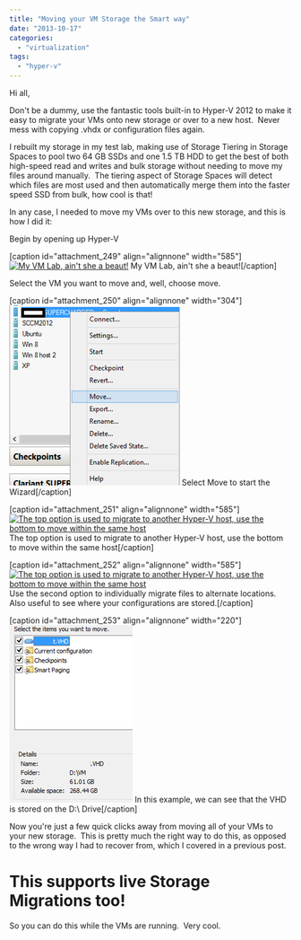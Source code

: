 ```yaml
---
title: "Moving your VM Storage the Smart way"
date: "2013-10-17"
categories: 
  - "virtualization"
tags: 
  - "hyper-v"
---
```


Hi all,

Don't be a dummy, use the fantastic tools built-in to Hyper-V 2012 to make it easy to migrate your VMs onto new storage or over to a new host.  Never mess with copying .vhdx or configuration files again.

I rebuilt my storage in my test lab, making use of Storage Tiering in Storage Spaces to pool two 64 GB SSDs and one 1.5 TB HDD to get the best of both high-speed read and writes and bulk storage without needing to move my files around manually.  The tiering aspect of Storage Spaces will detect which files are most used and then automatically merge them into the faster speed SSD from bulk, how cool is that!

In any case, I needed to move my VMs over to this new storage, and this is how I did it:

Begin by opening up Hyper-V

\[caption id="attachment\_249" align="alignnone" width="585"\][![My VM Lab, ain't she a beaut!](http://foxdeploy.files.wordpress.com/2013/10/1.png?w=585)](http://foxdeploy.files.wordpress.com/2013/10/1.png) My VM Lab, ain't she a beaut!\[/caption\]

Select the VM you want to move and, well, choose move.

\[caption id="attachment\_250" align="alignnone" width="304"\][![Select Move to start the Wizard](images/2.png)](http://foxdeploy.files.wordpress.com/2013/10/2.png) Select Move to start the Wizard\[/caption\]

\[caption id="attachment\_251" align="alignnone" width="585"\][![The top option is used to migrate to another Hyper-V host, use the bottom to move within the same host](http://foxdeploy.files.wordpress.com/2013/10/3.png?w=585)](http://foxdeploy.files.wordpress.com/2013/10/3.png) The top option is used to migrate to another Hyper-V host, use the bottom to move within the same host\[/caption\]

\[caption id="attachment\_252" align="alignnone" width="585"\][![The top option is used to migrate to another Hyper-V host, use the bottom to move within the same host](http://foxdeploy.files.wordpress.com/2013/10/4.png?w=585)](http://foxdeploy.files.wordpress.com/2013/10/4.png) Use the second option to individually migrate files to alternate locations. Also useful to see where your configurations are stored.\[/caption\]

\[caption id="attachment\_253" align="alignnone" width="220"\][![In this example, we can see that the VHD is stored on the D:\ Drive](images/5.png)](http://foxdeploy.files.wordpress.com/2013/10/5.png) In this example, we can see that the VHD is stored on the D:\\ Drive\[/caption\]

Now you're just a few quick clicks away from moving all of your VMs to your new storage.  This is pretty much the right way to do this, as opposed to the wrong way I had to recover from, which I covered in a previous post.

# This supports live Storage Migrations too!

So you can do this while the VMs are running.  Very cool.
